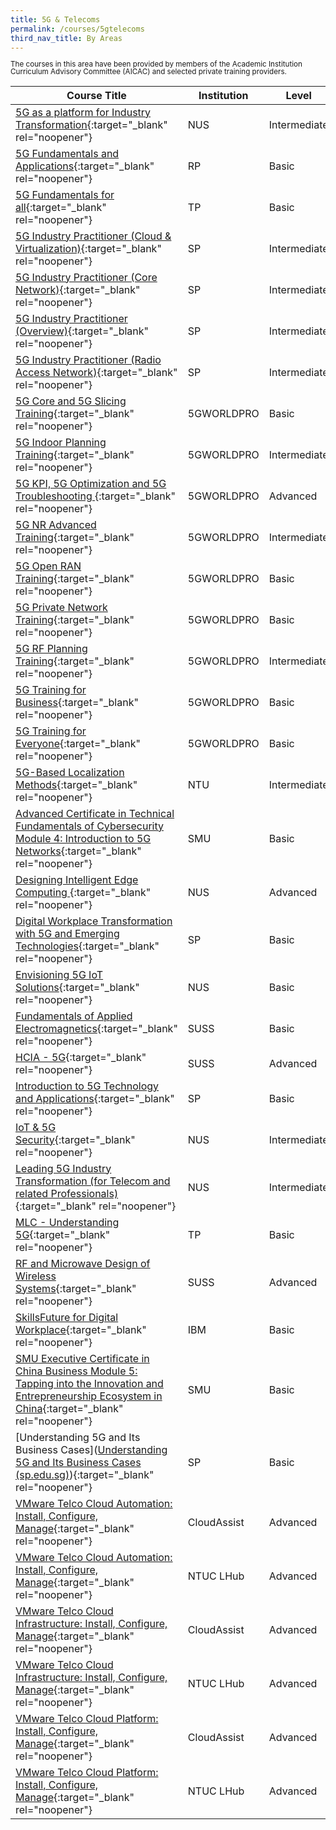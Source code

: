 ```yaml
---
title: 5G & Telecoms
permalink: /courses/5gtelecoms
third_nav_title: By Areas
---
```

<style>
	p.small {
		font-size:100%;
		line-height: 1.2;
	}
	p.big {
		font-size:100%;
		line-height: 1.2;
	}
</style>

<p style="line-height:1"><small>The courses in this area have been provided by members of the Academic Institution Curriculum Advisory Committee (AICAC) and selected private training providers.</small></p>

|Course Title  | Institution | Level | Duration |
| - | - | - | -|
|[5G as a platform for Industry Transformation](https://scale.nus.edu.sg/programmes/executive-courses/tech-enabled-services/5g-as-a-platform-for-industry-transformation){:target="_blank" rel="noopener"}  | NUS | Intermediate | 12 hrs |
|[5G Fundamentals and Applications](https://www.rp.edu.sg/ace/short-course/Detail/5g-fundamentals-and-applications){:target="_blank" rel="noopener"}  | RP | Basic | 8 hrs |
|[5G Fundamentals for all](https://www.tp.edu.sg/schools-and-courses/adult-learners/all-courses/skillsfuture-series/5g-fundamentals-for-all.html#course-overview){:target="_blank" rel="noopener"}  | TP | Basic | 14 hrs |
|[5G Industry Practitioner (Cloud & Virtualization)](https://www.sp.edu.sg/pace/courses/course-type/short-modular/open-for-roi/sp-ericsson-5g-industry-practitioner-certificate/5g-industry-practitioner-(cloud-virtualisation)){:target="_blank" rel="noopener"}  | SP | Intermediate | 16 hrs |
|[5G Industry Practitioner (Core Network)](https://www.sp.edu.sg/pace/courses/course-type/short-modular/open-for-roi/sp-ericsson-5g-industry-practitioner-certificate/5g-industry-practitioner-(core-network)){:target="_blank" rel="noopener"}  | SP | Intermediate | 16 hrs |
|[5G Industry Practitioner (Overview)](https://www.sp.edu.sg/pace/courses/course-type/short-modular/open-for-roi/sp-ericsson-5g-industry-practitioner-certificate/5g-industry-practitioner-(overview)){:target="_blank" rel="noopener"}  | SP | Intermediate | 16 hrs |
|[5G Industry Practitioner (Radio Access Network)](https://www.sp.edu.sg/pace/courses/course-type/short-modular/open-for-roi/sp-ericsson-5g-industry-practitioner-certificate/5g-industry-practitioner-(radio-access-network)){:target="_blank" rel="noopener"}  | SP | Intermediate | 16 hrs |
|[5G Core and 5G Slicing Training](https://www.5gworldpro.com/5g-core-and-5g-slicing-training){:target="_blank" rel="noopener"}  | 5GWORLDPRO | Basic | 8 hrs |
|[5G Indoor Planning Training](https://www.5gworldpro.com/5g-indoor-radio-planning-training){:target="_blank" rel="noopener"}  | 5GWORLDPRO | Intermediate | 7 hrs |
|[5G KPI, 5G Optimization and 5G Troubleshooting ](https://www.5gworldpro.com/5g-kpi-5g-optimization-and-5g-troubleshooting-training/){:target="_blank" rel="noopener"}  | 5GWORLDPRO | Advanced | 9 hrs |
|[5G NR Advanced Training](https://www.5gworldpro.com/5g-nr-advanced){:target="_blank" rel="noopener"}  | 5GWORLDPRO | Intermediate | 8 hrs |
|[5G Open RAN Training](https://www.5gworldpro.com/5g-open-ran-training/){:target="_blank" rel="noopener"}  | 5GWORLDPRO | Basic | 6 hrs |
|[5G Private Network Training](https://www.5gworldpro.com/5g-private-network-training/){:target="_blank" rel="noopener"}  | 5GWORLDPRO | Basic | 7 hrs |
|[5G RF Planning Training](https://www.5gworldpro.com/5g-new-radio-rf-planning-training){:target="_blank" rel="noopener"}  | 5GWORLDPRO | Intermediate | 6 hrs |
|[5G Training for Business](https://www.5gworldpro.com/5g-training-for-business){:target="_blank" rel="noopener"}  | 5GWORLDPRO | Basic | 9 hrs |
|[5G Training for Everyone](https://www.5gworldpro.com/5g-training-for-everyone){:target="_blank" rel="noopener"}  | 5GWORLDPRO | Basic | 5 hrs |
|[5G-Based Localization Methods](https://www.ntu.edu.sg/pace/programmes/detail/5g-based-localization-methods){:target="_blank" rel="noopener"}  | NTU | Intermediate | 7 hrs |
|[Advanced Certificate in Technical Fundamentals of Cybersecurity Module 4: Introduction to 5G Networks](https://academy.smu.edu.sg/advanced-certificate-technical-fundamentals-cybersecurity-module-4-introduction-5g-networks-5231){:target="_blank" rel="noopener"}  | SMU | Basic | 31 hrs |
|[Designing Intelligent Edge Computing ](https://www.iss.nus.edu.sg/executive-education/course/detail/designing-intelligent-edge--computing/software-systems){:target="_blank" rel="noopener"}  | NUS | Advanced | 26 hrs |
|[Digital Workplace Transformation with 5G and Emerging Technologies](https://www.sp.edu.sg/pace/courses/course-type/short-modular/open-for-register/digital-workplace-transformation-with-5g-and-emerging-technologies){:target="_blank" rel="noopener"}  | SP | Basic | 14 hrs |
|[Envisioning 5G IoT Solutions](https://www.iss.nus.edu.sg/executive-education/course/detail/Envisioning-5G-IoT-Solutions/software-systems){:target="_blank" rel="noopener"}  | NUS | Basic | 19.5 hrs |
|[Fundamentals of Applied Electromagnetics](https://www.suss.edu.sg/courses/detail/eng205){:target="_blank" rel="noopener"}  | SUSS | Basic | 18 hrs |
|[HCIA - 5G](https://www.suss.edu.sg/courses/detail/eng315?urlname=beng-electronics-behe){:target="_blank" rel="noopener"}  | SUSS | Advanced | 36 hrs |
|[Introduction to 5G Technology and Applications](https://www.sp.edu.sg/pace/courses/course-type/short-modular/open-for-register/introduction-to-5g-technology-and-applications){:target="_blank" rel="noopener"}  | SP | Basic | 16 hrs |
|[IoT & 5G Security](https://www.iss.nus.edu.sg/executive-education/course/detail/iot-5g-security/software-systems){:target="_blank" rel="noopener"}  | NUS | Intermediate | 19.5 hrs |
|[Leading 5G Industry Transformation (for Telecom and related Professionals)](https://scale.nus.edu.sg/programmes/executive-courses/tech-enabled-services/leading-5g-industry-transformation-(for-telecom-and-related-professionals)){:target="_blank" rel="noopener"}  | NUS | Intermediate | 6 hrs |
|[MLC - Understanding 5G](https://www.tp.edu.sg/schools-and-courses/adult-learners/all-courses/online-learning/micro-learning-courses/understanding-5g.html){:target="_blank" rel="noopener"}  | TP | Basic | 4 hrs |
|[RF and Microwave Design of Wireless Systems](https://www.suss.edu.sg/courses/detail/eng333){:target="_blank" rel="noopener"}  | SUSS | Advanced | 18 hrs |
|[SkillsFuture for Digital Workplace](https://webibmcourse.mybluemix.net/DigitalCourse){:target="_blank" rel="noopener"}  | IBM | Basic | 14 hrs |
|[SMU Executive Certificate in China Business Module 5: Tapping into the Innovation and Entrepreneurship Ecosystem in China](https://academy.smu.edu.sg/smu-executive-certificate-china-business-module-5-tapping-innovation-and-entrepreneurship-ecosystem){:target="_blank" rel="noopener"}  | SMU | Basic | 7 hrs |
|[Understanding 5G and Its Business Cases]([Understanding 5G and Its Business Cases (sp.edu.sg)](https://www.sp.edu.sg/pace/courses/course-type/short-modular/open-for-roi/understanding-5g-and-its-business-cases)){:target="_blank" rel="noopener"}  | SP | Basic | 8 hrs |
|[VMware Telco Cloud Automation: Install, Configure, Manage](https://mylearn.vmware.com/mgrReg/courses.cfm?ui=www_edu&a=one&id_subject=95957){:target="_blank" rel="noopener"}  | CloudAssist | Advanced | 40 hrs |
|[VMware Telco Cloud Automation: Install, Configure, Manage](https://mylearn.vmware.com/mgrReg/courses.cfm?ui=www_edu&a=one&id_subject=95957){:target="_blank" rel="noopener"}  | NTUC LHub | Advanced | 35 hrs |
|[VMware Telco Cloud Infrastructure: Install, Configure, Manage](https://mylearn.vmware.com/mgrReg/courses.cfm?ui=www_edu&a=one&id_subject=97110){:target="_blank" rel="noopener"}  | CloudAssist| Advanced | 40 hrs |
|[VMware Telco Cloud Infrastructure: Install, Configure, Manage](https://mylearn.vmware.com/mgrReg/courses.cfm?ui=www_edu&a=one&id_subject=97110){:target="_blank" rel="noopener"}  | NTUC LHub | Advanced | 35 hrs |
|[VMware Telco Cloud Platform: Install, Configure, Manage](https://mylearn.vmware.com/mgrReg/courses.cfm?ui=www_edu&a=one&id_subject=97105){:target="_blank" rel="noopener"}  | CloudAssist | Advanced | 24 hrs |
|[VMware Telco Cloud Platform: Install, Configure, Manage](https://mylearn.vmware.com/mgrReg/courses.cfm?ui=www_edu&a=one&id_subject=97105){:target="_blank" rel="noopener"}  | NTUC LHub | Advanced | 21 hrs |